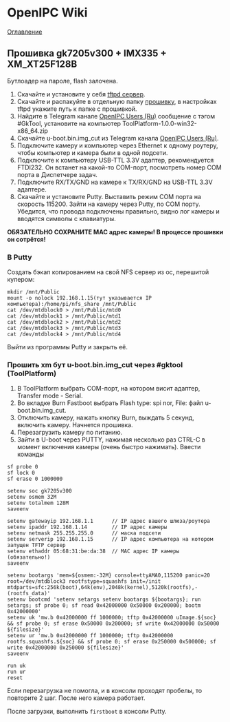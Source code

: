 # OpenIPC Wiki
[Оглавление](../README.md)

Прошивка gk7205v300 + IMX335 + XM_XT25F128B
-------------------------------------------

Бутлоадер на пароле, flash залочена.

1. Скачайте и установите у себя [tftpd сервер](https://bitbucket.org/phjounin/tftpd64/wiki/Download%20Tftpd64.md).
2. Скачайте и распакуйте в отдельную папку [прошивку](https://github.com/OpenIPC/firmware/releases/download/latest/openipc.gk7205v300-br.tgz), в настройках tftpd укажите путь к папке с прошивкой.
3. Найдите в Telegram канале [OpenIPC Users (Ru)][t1] сообщение с тэгом #GkTool, установите на компьютер ToolPlatform-1.0.0-win32-x86_64.zip
4. Скачайте u-boot.bin.img_cut из Telegram канала [OpenIPC Users (Ru)][t1].
5. Подключите камеру и компьютер через Ethernet к одному роутеру, чтобы компьютер и камера были в одной подсети.
6. Подключите к компьютеру USB-TTL 3.3V адаптер, рекомендуется FTDI232. Он встанет на какой-то COM-порт, посмотреть номер COM порта в Диспетчере задач.
7. Подключите RX/TX/GND на камере к TX/RX/GND на USB-TTL 3.3V адаптере.
8. Скачайте и установите Putty. Выставить режим COM порта на скорость 115200. Зайти на камеру через Putty, по COM порту. Убедится, что провода подключены правильно, видно лог камеры и вводятся символы с клавиатуры.

__ОБЯЗАТЕЛЬНО СОХРАНИТЕ МАС адрес камеры! В процессе прошивки он сотрётся!__

### В Putty

Создать бэкап копированием на свой NFS сервер из ос, перешитой купером:

```
mkdir /mnt/Public
mount -o nolock 192.168.1.15(тут указывается IP компьютера):/home/pi/nfs_share /mnt/Public
cat /dev/mtdblock0 > /mnt/Public/mtd0
cat /dev/mtdblock1 > /mnt/Public/mtd1
cat /dev/mtdblock2 > /mnt/Public/mtd2
cat /dev/mtdblock3 > /mnt/Public/mtd3
cat /dev/mtdblock4 > /mnt/Public/mtd4
```

Выйти из программы Putty и закрыть её.

### Прошить xm бут u-boot.bin.img_cut через #gktool (ToolPlatform)

1. В ToolPlatform выбрать COM-порт, на котором висит адаптер, Transfer mode - Serial.
2. Во вкладке Burn Fastboot выбрать Flash type: spi nor, File: файл u-boot.bin.img_cut.
3. Отключить камеру, нажать кнопку Burn, выждать 5 секунд, включить камеру. Начнется прошивка.
4. Перезагрузить камеру по питанию.
5. Зайти в U-boot через PUTTY, нажимая несколько раз CTRL-C в момент включения камеры (очень быстро нажимать).
Ввести команды
```
sf probe 0
sf lock 0
sf erase 0 1000000

setenv soc gk7205v300
setenv osmem 32M
setenv totalmem 128M
saveenv

setenv gatewayip 192.168.1.1      // IP адрес вашего шлюза/роутера
setenv ipaddr 192.168.1.14        // IP адрес камеры
setenv netmask 255.255.255.0      // маска подсети
setenv serverip 192.168.1.15      // IP адрес компьютера на котором запущен TFTP сервер
setenv ethaddr 05:68:31:be:da:38  // MAC адрес IP камеры (обязательно!)
saveenv

setenv bootargs 'mem=${osmem:-32M} console=ttyAMA0,115200 panic=20 root=/dev/mtdblock3 rootfstype=squashfs init=/init mtdparts=sfc:256k(boot),64k(env),2048k(kernel),5120k(rootfs),-(rootfs_data)'
setenv bootcmd 'setenv setargs setenv bootargs ${bootargs}; run setargs; sf probe 0; sf read 0x42000000 0x50000 0x200000; bootm 0x42000000'
setenv uk 'mw.b 0x42000000 ff 1000000; tftp 0x42000000 uImage.${soc} && sf probe 0; sf erase 0x50000 0x200000; sf write 0x42000000 0x50000 ${filesize}'
setenv ur 'mw.b 0x42000000 ff 1000000; tftp 0x42000000 rootfs.squashfs.${soc} && sf probe 0; sf erase 0x250000 0x500000; sf write 0x42000000 0x250000 ${filesize}'
saveenv

run uk
run ur
reset
```

Если перезагрузка не помогла, и в консоли проходят пробелы, то повторите 2 шаг.
После него камера работает.

После загрузки, выполнить `firstboot` в консоли Putty.

[t1]: https://t.me/openipc_modding
